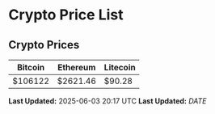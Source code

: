 # Crypto Price List

## Crypto Prices
| Bitcoin | Ethereum | Litecoin |
| ------- | -------- | -------- |
| $106122 | $2621.46 | $90.28 |
**Last Updated:** 2025-06-03 20:17 UTC
**Last Updated:** $DATE$
